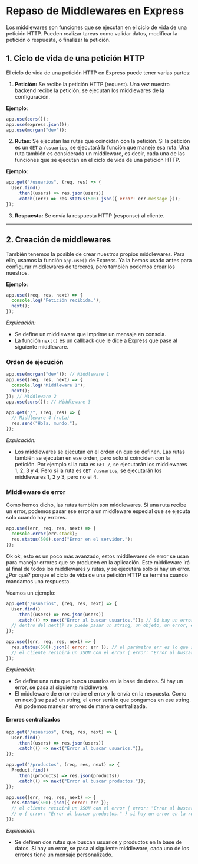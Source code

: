 # Repaso de Middlewares en Express

Los middlewares son funciones que se ejecutan en el ciclo de vida de una petición HTTP. Pueden realizar tareas como validar datos, modificar la petición o respuesta, o finalizar la petición.

## 1. Ciclo de vida de una petición HTTP

El ciclo de vida de una petición HTTP en Express puede tener varias partes:

1. **Petición:** Se recibe la petición HTTP (request). Una vez nuestro backend recibe la petición, se ejecutan los middlewares de la configuración.

**Ejemplo**:

```js
app.use(cors());
app.use(express.json());
app.use(morgan("dev"));
```

2. **Rutas:** Se ejecutan las rutas que coincidan con la petición. Si la petición es un `GET` a `/usuarios`, se ejecutará la función que maneje esa ruta. Una ruta también es considerada un middleware, es decir, cada una de las funciones que se ejecutan en el ciclo de vida de una petición HTTP.

**Ejemplo**:

```js
app.get("/usuarios", (req, res) => {
  User.find()
    .then((users) => res.json(users))
    .catch((err) => res.status(500).json({ error: err.message }));
});
```

3. **Respuesta:** Se envía la respuesta HTTP (response) al cliente.

---

## 2. Creación de middlewares

También tenemos la posible de crear nuestros propios middlewares. Para ello, usamos la función `app.use()` de Express. Ya la hemos usado antes para configurar middlewares de terceros, pero también podemos crear los nuestros.

**Ejemplo**:

```js
app.use((req, res, next) => {
  console.log("Petición recibida.");
  next();
});
```

_Explicación:_

- Se define un middleware que imprime un mensaje en consola.
- La función `next()` es un callback que le dice a Express que pase al siguiente middleware.

### Orden de ejecución

```js
app.use(morgan("dev")); // Middleware 1
app.use((req, res, next) => {
  console.log("Middleware 1");
  next();
}); // Middleware 2
app.use(cors()); // Middleware 3

app.get("/", (req, res) => {
  // Middleware 4 (ruta)
  res.send("Hola, mundo.");
});
```

_Explicación:_

- Los middlewares se ejecutan en el orden en que se definen. Las rutas también se ejecutan en ese orden, pero solo si coinciden con la petición. Por ejemplo si la ruta es `GET /`, se ejecutarán los middlewares 1, 2, 3 y 4. Pero si la ruta es `GET /usuarios`, se ejecutarán los middlewares 1, 2 y 3, pero no el 4.

### Middleware de error

Como hemos dicho, las rutas también son middlewares. Si una ruta recibe un error, podemos pasar ese error a un middleware especial que se ejecuta solo cuando hay errores.

```js
app.use((err, req, res, next) => {
  console.error(err.stack);
  res.status(500).send("Error en el servidor.");
});
```

Ok ok, esto es un poco más avanzado, estos middlewares de error se usan para manejar errores que se producen en la aplicación. Este middleware irá al final de todos los middlewares y rutas, y se ejecutará solo si hay un error. ¿Por qué? porque el ciclo de vida de una petición HTTP se termina cuando mandamos una respuesta.

Veamos un ejemplo:

```js
app.get("/usuarios", (req, res, next) => {
  User.find()
    .then((users) => res.json(users))
    .catch(() => next("Error al buscar usuarios.")); // Si hay un error, se pasa al siguiente middleware
  // dentro del next() se puede pasar un string, un objeto, un error, etc.
});

app.use((err, req, res, next) => {
  res.status(500).json({ error: err }); // el parámetro err es lo que se pasa en next() anterior
  // el cliente recibirá un JSON con el error { error: "Error al buscar usuarios." }
});
```

_Explicación:_

- Se define una ruta que busca usuarios en la base de datos. Si hay un error, se pasa al siguiente middleware.
- El middleware de error recibe el error y lo envía en la respuesta. Como en next() se pasó un string, el error será lo que pongamos en ese string. Así podemos manejar errores de manera centralizada.

#### Errores centralizados

```js
app.get("/usuarios", (req, res, next) => {
  User.find()
    .then((users) => res.json(users))
    .catch(() => next("Error al buscar usuarios."));
});

app.get("/productos", (req, res, next) => {
  Product.find()
    .then((products) => res.json(products))
    .catch(() => next("Error al buscar productos."));
});

app.use((err, req, res, next) => {
  res.status(500).json({ error: err });
  // el cliente recibirá un JSON con el error { error: "Error al buscar usuarios." } si hay un error en la ruta /usuarios
  // o { error: "Error al buscar productos." } si hay un error en la ruta /productos
});
```

_Explicación:_

- Se definen dos rutas que buscan usuarios y productos en la base de datos. Si hay un error, se pasa al siguiente middleware, cada uno de los errores tiene un mensaje personalizado.

